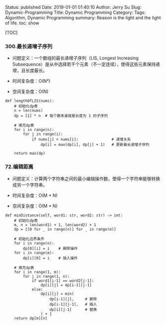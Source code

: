Status: published
Date: 2019-01-01 01:40:10
Author: Jerry Su
Slug: Dynamic-Programming
Title: Dynamic Programming
Category: 
Tags: Algorithm, Dynamic Programming
summary: Reason is the light and the light of life.
toc: show

[TOC]

### 300.最长递增子序列

- 问题定义：一个数组的最长递增子序列（LIS, Longest Increasing Subsequence）是从中选择若干个元素（不一定连续），使得这些元素保持递增，且长度最长。

- 时间复杂度：O(N²)

- 空间复杂度：O(N)

```
def lengthOfLIS(nums):
    # 初始化dp表
    n = len(nums)
    dp = [1] * n  # 每个数本身就是长度为 1 的子序列

    # 填充dp表
    for i in range(n):
        for j in range(i):
            if nums[j] < nums[i]:               # 递增关系
                dp[i] = max(dp[i], dp[j] + 1)   # 更新最长递增子序列

    return max(dp)
```

### 72.编辑距离

- 问题定义：计算两个字符串之间的最小编辑操作数，使得一个字符串能够转换成另一个字符串。

- 时间复杂度：O(M * N)

- 空间复杂度：O(M * N)

```
def minDistance(self, word1: str, word2: str) -> int:
    # 初始化dp表
    m, n = len(word1) + 1, len(word2) + 1
    dp = [[0 for _ in range(n)] for _ in range(m)]

    # 初始化边界条件
    for i in range(n):
        dp[0][i] = i    # 删除操作
    for i in range(m):
        dp[i][0] = i    # 插入操作
    
    # 填充dp表
    for i in range(1, m):
        for j in range(1, n):
            if word1[i-1] == word2[j-1]:
                dp[i][j] = dp[i-1][j-1]
            else:
                dp[i][j] = min(
                    dp[i-1][j],     # 删除
                    dp[i-1][j-1],   # 插入
                    dp[i][j-1]      # 替换
                ) + 1
    return dp[m][n]
```